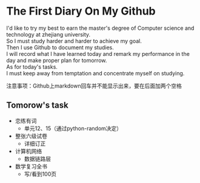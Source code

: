 # The First Diary On My Github
I'd like to try my best to earn the master's degree of Computer science and technology at zhejiang university.  
So I must study harder and harder to achieve my goal.  
Then I use Github to document my studies.  
I will record what I have learned today and remark my performance in the day and make proper plan for tomorrow.  
As for today's tasks.  
I must keep away from temptation and concentrate myself on studying.

注意事项：Github上markdown回车并不能显示出来，要在后面加两个空格  
## Tomorow's task
- 恋练有词
  - 单元12、15（通过python-random决定）
- 整张六级试卷
  - 详细订正
- 计算机网络
  - 数据链路层
- 数学复习全书
  - 写/看到100页

